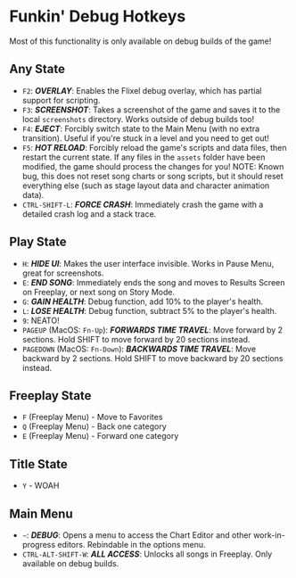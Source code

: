 # Funkin' Debug Hotkeys

Most of this functionality is only available on debug builds of the game!

## Any State
- `F2`: ***OVERLAY***: Enables the Flixel debug overlay, which has partial support for scripting.
- `F3`: ***SCREENSHOT***: Takes a screenshot of the game and saves it to the local `screenshots` directory. Works outside of debug builds too!
- `F4`: ***EJECT***: Forcibly switch state to the Main Menu (with no extra transition). Useful if you're stuck in a level and you need to get out!
- `F5`: ***HOT RELOAD***: Forcibly reload the game's scripts and data files, then restart the current state. If any files in the `assets` folder have been modified, the game should process the changes for you! NOTE: Known bug, this does not reset song charts or song scripts, but it should reset everything else (such as stage layout data and character animation data).
- `CTRL-SHIFT-L`: ***FORCE CRASH***: Immediately crash the game with a detailed crash log and a stack trace.

## **Play State**
- `H`: ***HIDE UI***: Makes the user interface invisible. Works in Pause Menu, great for screenshots.
- `E`: ***END SONG***: Immediately ends the song and moves to Results Screen on Freeplay, or next song on Story Mode.
- `G`: ***GAIN HEALTH***: Debug function, add 10% to the player's health.
- `L`: ***LOSE HEALTH***: Debug function, subtract 5% to the player's health.
- `9`: NEATO!
- `PAGEUP` (MacOS: `Fn-Up`): ***FORWARDS TIME TRAVEL***: Move forward by 2 sections. Hold SHIFT to move forward by 20 sections instead.
- `PAGEDOWN` (MacOS: `Fn-Down`): ***BACKWARDS TIME TRAVEL***: Move backward by 2 sections. Hold SHIFT to move backward by 20 sections instead.

## **Freeplay State**
- `F` (Freeplay Menu) - Move to Favorites
- `Q` (Freeplay Menu) - Back one category
- `E` (Freeplay Menu) - Forward one category

## **Title State**
- `Y` - WOAH

## **Main Menu**
- `~`: ***DEBUG***: Opens a menu to access the Chart Editor and other work-in-progress editors. Rebindable in the options menu.
- `CTRL-ALT-SHIFT-W`: ***ALL ACCESS***: Unlocks all songs in Freeplay. Only available on debug builds.
